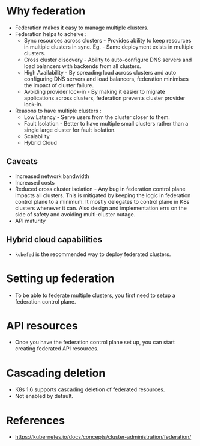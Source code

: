 # Why federation
* Federation makes it easy to manage multiple clusters.
* Federation helps to  acheive :
	* Sync resources across clusters - Provides ability to keep resources in multiple clusters in sync. Eg. - Same deployment exists in multiple clusters.
	* Cross cluster discovery - Ability to auto-configure DNS servers and load balancers with backends from all clusters.
	* High Availability - By spreading load across clusters and auto configuring DNS servers and load balancers, federation minimises the impact of cluster failure.
	* Avoiding provider lock-in - By making it easier to migrate applications across clusters, federation prevents cluster provider lock-in.
* Reasons to have multiple clusters :
	* Low Latency - Serve users from the cluster closer to them.
	* Fault Isolation - Better to have multiple small clusters rather than a single large cluster for fault isolation.
	* Scalability
	* Hybrid Cloud
## Caveats
* Increased network bandwidth
* Increased costs
* Reduced cross cluster isolation - Any bug in federation control plane impacts all clusters. This is mitigated by keeping the logic in federation control plane to a minimum. It mostly delegates to control plane in K8s clusters whenever it can. Also design and implementation errs on the side of safety and avoiding multi-cluster outage.
* API maturity
## Hybrid cloud capabilities
* `kubefed` is the recommended way to deploy federated clusters.
# Setting up federation
* To be able to federate multiple clusters, you first need to setup a federation control plane.
# API resources
* Once you have the federation control plane set up, you can start creating federated API resources.
# Cascading deletion
* K8s 1.6 supports cascading deletion of federated resources.
* Not enabled by default.
# References
* https://kubernetes.io/docs/concepts/cluster-administration/federation/
